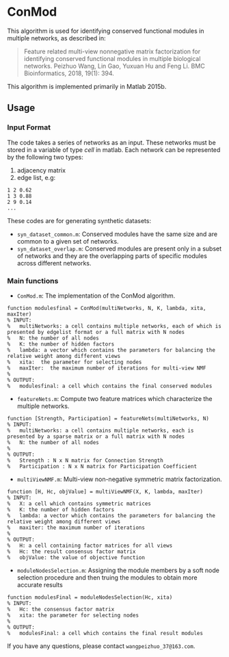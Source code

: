 # ConMod

This algorithm is used for identifying conserved functional modules in multiple networks, as described in:
> Feature related multi-view nonnegative matrix factorization for identifying conserved functional modules in multiple biological networks. Peizhuo Wang, Lin Gao, Yuxuan Hu and Feng Li. BMC Bioinformatics, 2018, 19(1): 394.

This algorithm is implemented primarily in Matlab 2015b.

## Usage

### Input Format

The code takes a series of networks as an input. These networks must be stored in a variable of type *cell* in matlab. Each network can be represented by the following two types:

1. adjacency matrix
2. edge list, e.g:
```
1 2 0.62
1 3 0.88
2 9 0.14
...
```

These codes are for generating synthetic datasets:

- `syn_dataset_common.m`: Conserved modules have the same size and are common to a given set of networks.
- `syn_dataset_overlap.m`: Conserved modules are present only in a subset of networks and they are the overlapping parts of specific modules across different networks.

### Main functions

- `ConMod.m`: The implementation of the ConMod algorithm.
```
function modulesfinal = ConMod(multiNetworks, N, K, lambda, xita, maxIter)
% INPUT:
%   multiNetworks: a cell contains multiple networks, each of which is presented by edgelist format or a full matrix with N nodes
%   N: the number of all nodes
%   K: the number of hidden factors
%   lambda: a vector which contains the parameters for balancing the relative weight among different views
%   xita:  the parameter for selecting nodes
%   maxIter:  the maximum number of iterations for multi-view NMF
%
% OUTPUT:
%   modulesfinal: a cell which contains the final conserved modules
```

- `featureNets.m`: Compute two feature matrices which characterize the multiple networks.
```
function [Strength, Participation] = featureNets(multiNetworks, N)
% INPUT:
%   multiNetworks: a cell contains multiple networks, each is  presented by a sparse matrix or a full matrix with N nodes
%   N: the number of all nodes
%
% OUTPUT:
%   Strength : N x N matrix for Connection Strength
%   Participation : N x N matrix for Participation Coefficient
```

- `multiViewNMF.m`: Multi-view non-negative symmetric matrix factorization.
```
function [H, Hc, objValue] = multiViewNMF(X, K, lambda, maxIter)
% INPUT:
%   X: a cell which contains symmetric matrices
%   K: the number of hidden factors
%   lambda: a vector which contains the parameters for balancing the relative weight among different views
%   maxiter: the maximum number of iterations
%
% OUTPUT:
%   H: a cell containing factor matrices for all views
%   Hc: the result consensus factor matrix
%   objValue: the value of objective function
```

- `moduleNodesSelection.m`: Assigning the module members by a soft node selection procedure and then truing the modules to obtain more accurate results
```
function modulesFinal = moduleNodesSelection(Hc, xita)
% INPUT: 
%   Hc: the consensus factor matrix
%   xita: the parameter for selecting nodes
%
% OUTPUT:
%   modulesFinal: a cell which contains the final result modules
```

If you have any questions, please contact `wangpeizhuo_37@163.com`.